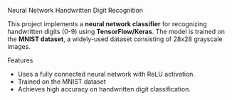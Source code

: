 Neural Network Handwritten Digit Recognition

This project implements a **neural network classifier** for recognizing handwritten digits (0-9) using **TensorFlow/Keras**. The model is trained on the **MNIST dataset**, a widely-used dataset consisting of 28x28 grayscale images.

Features
- Uses a fully connected neural network with ReLU activation.
- Trained on the MNIST dataset
- Achieves high accuracy on handwritten digit classification.
